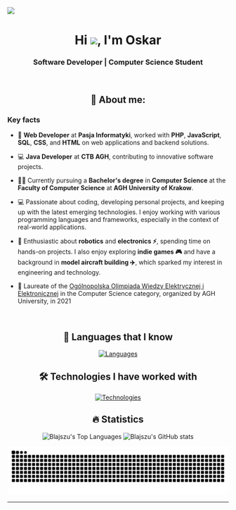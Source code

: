 ![](https://komarev.com/ghpvc/?username=Blajszu&color=brightgreen&style=flat-square&abbreviated=true)

<div align="center">

# Hi <img src="https://raw.githubusercontent.com/MartinHeinz/MartinHeinz/master/wave.gif" width="30px">, I'm Oskar

### Software Developer | Computer Science Student

<br>

## 👨 About me:

</div>

### Key facts

- 💼 **Web Developer** at **Pasja Informatyki**, worked with **PHP**, **JavaScript**, **SQL**, **CSS**, and **HTML** on web applications and backend solutions.

- 💻 **Java Developer** at **CTB AGH**, contributing to innovative software projects.

- 👨‍🎓 Currently pursuing a **Bachelor's degree** in **Computer Science** at the **Faculty of Computer Science** at **AGH University of Krakow**.

- 💻 Passionate about coding, developing personal projects, and keeping up with the latest emerging technologies. I enjoy working with various programming languages and frameworks, especially in the context of real-world applications.

- 🤖 Enthusiastic about **robotics** and **electronics ⚡**, spending time on hands-on projects. I also enjoy exploring **indie games 🎮** and have a background in **model aircraft building ✈️**, which sparked my interest in engineering and technology.

- 🏅 Laureate of the [Ogólnopolska Olimpiada Wiedzy Elektrycznej i Elektronicznej](https://oowee.agh.edu.pl/) in the Computer Science category, organized by AGH University, in 2021

<br>
<div align="center">

## 🚀 Languages that I know

[![Languages](https://skillicons.dev/icons?i=py,java,c,cpp,cs,bash,r,rust,elixir,bootstrap,html,css,js,ts,php,mysql,react&perline=9)](https://skillicons.dev)

## 🛠️ Technologies I have worked with

[![Technologies](https://skillicons.dev/icons?i=arduino,docker,git,github,gradle,idea,linux,vscode,md,discord,ubuntu,raspberrypi,ps,regex&perline=7)](https://skillicons.dev)

## 🔥 Statistics

![Blajszu's Top Languages](https://github-readme-stats.vercel.app/api/top-langs/?username=Blajszu&theme=vue-dark&show_icons=true&hide_border=true&layout=compact&hide=jupyter%20notebook)
![Blajszu's GitHub stats](https://github-readme-stats.vercel.app/api?username=Blajszu&hide=stars&hide_rank=true&show_icons=true&icon_color=800480&title_color=41b883&bg_color=273849&hide_border=true&text_color=ffffff&text_bold=false)

<picture>
  <source media="(prefers-color-scheme: dark)" srcset="https://raw.githubusercontent.com/Blajszu/Blajszu/output/github-contribution-grid-snake-dark.svg" />
  <source media="(prefers-color-scheme: light)" srcset="https://raw.githubusercontent.com/Blajszu/Blajszu/output/github-contribution-grid-snake.svg" />
  <img alt="github-snake" src="https://raw.githubusercontent.com/Blajszu/Blajszu/output/github-contribution-grid-snake.svg" />
</picture>

</div>

---
